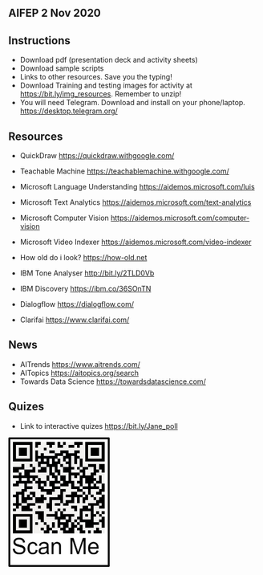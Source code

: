 ## AIFEP 2 Nov 2020

## Instructions
+ Download pdf (presentation deck and activity sheets)
+ Download sample scripts
+ Links to other resources.  Save you the typing!
+ Download Training and testing images for activity at https://bit.ly/img_resources.  Remember to unzip!  
+ You will need Telegram.  Download and install on your phone/laptop. https://desktop.telegram.org/

## Resources
+ QuickDraw https://quickdraw.withgoogle.com/
+ Teachable Machine https://teachablemachine.withgoogle.com/
+ Microsoft Language Understanding https://aidemos.microsoft.com/luis
+ Microsoft Text Analytics https://aidemos.microsoft.com/text-analytics
+ Microsoft Computer Vision https://aidemos.microsoft.com/computer-vision
+ Microsoft Video Indexer https://aidemos.microsoft.com/video-indexer
+ How old do i look? https://how-old.net
+ IBM Tone Analyser http://bit.ly/2TLD0Vb
+ IBM Discovery https://ibm.co/36SOnTN

+ Dialogflow https://dialogflow.com/
+ Clarifai https://www.clarifai.com/

## News
+ AITrends https://www.aitrends.com/
+ AITopics  https://aitopics.org/search
+ Towards Data Science https://towardsdatascience.com/


## Quizes
+ Link to interactive quizes https://bit.ly/Jane_poll 
<img src="quiz_qr.jpg" alt="quiz qr code" width="40%"/>
